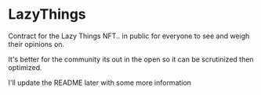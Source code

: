 # LazyThings

Contract for the Lazy Things NFT.. in public for everyone to see and weigh their opinions on. 

It's better for the community its out in the open so it can be scrutinized then optimized.

I'll update the README later with some more information
